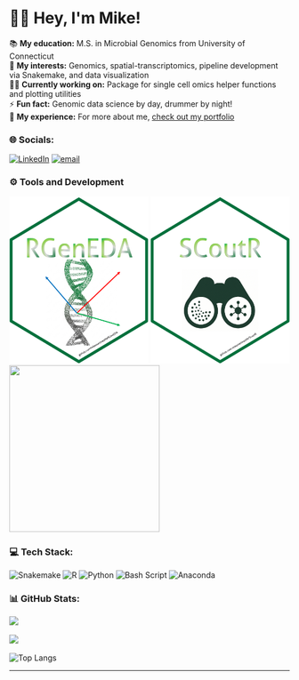 # 👋🏻 Hey, I'm Mike!
📚 **My education:** M.S. in Microbial Genomics from University of Connecticut<br>
🧬 **My interests:** Genomics, spatial-transcriptomics, pipeline development via Snakemake, and data visualization<br>
✍🏻 **Currently working on:** Package for single cell omics helper functions and plotting utilities <br>
⚡ **Fun fact:** Genomic data science by day, drummer by night!<br>
📄 **My experience:** For more about me, [check out my portfolio](https://mikemartinez99.github.io/Personal_Website/)<br>

### 🌐 Socials:
[![LinkedIn](https://img.shields.io/badge/LinkedIn-%230077B5.svg?logo=linkedin&logoColor=white)](https://linkedin.com/in/Michael-martinez99) [![email](https://img.shields.io/badge/Email-D14836?logo=gmail&logoColor=white)](mailto:mike.j.martinez99@gmail.com) 

### ⚙️ Tools and Development
<img src="https://raw.githubusercontent.com/mikemartinez99/RGenEDA/main/img/RGenEDA_HexLogo.png" width="250px" height="300px" /> <img src="https://raw.githubusercontent.com/mikemartinez99/ScoutR/main/img/SCoutR_HexLogo.png" width="250px" height="300px" /><img src="https://raw.githubusercontent.com/mikemartinez99/clover-seq/main/img/clover-seq-HexLogo.png" width="270px" height="300px" />


### 💻 Tech Stack:
![Snakemake](https://img.shields.io/badge/Snakemake-red?style=for-the-badge&logo=snakemake&logoColor=white) ![R](https://img.shields.io/badge/r-%23276DC3.svg?style=for-the-badge&logo=r&logoColor=white) ![Python](https://img.shields.io/badge/python-3670A0?style=for-the-badge&logo=python&logoColor=ffdd54) ![Bash Script](https://img.shields.io/badge/bash_script-%23121011.svg?style=for-the-badge&logo=gnu-bash&logoColor=white) ![Anaconda](https://img.shields.io/badge/Anaconda-%2344A833.svg?style=for-the-badge&logo=anaconda&logoColor=white) 



### 📊 GitHub Stats:
![](https://nirzak-streak-stats.vercel.app/?user=mikemartinez99&theme=gruvbox&hide_border=false)<br/>

[![](https://visitcount.itsvg.in/api?id=mikemartinez99&icon=0&color=0)](https://visitcount.itsvg.in)

![Top Langs](https://github-readme-stats.vercel.app/api/top-langs/?username=mikemartinez99&layout=compact&theme=gruvbox)

---


<!-- Proudly created with GPRM ( https://gprm.itsvg.in ) -->
